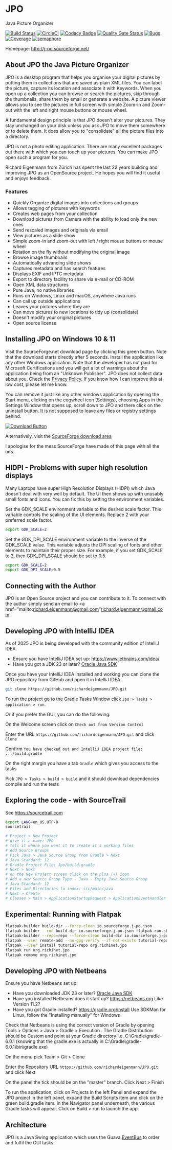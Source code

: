 # JPO
Java Picture Organizer

[![Build Status](https://app.travis-ci.com/richardeigenmann/JPO.svg?branch=master)](https://app.travis-ci.com/richardeigenmann/JPO)
[![CircleCI](https://circleci.com/gh/richardeigenmann/JPO/tree/master.svg?style=svg)](https://circleci.com/gh/richardeigenmann/JPO/tree/master)
[![Codacy Badge](https://app.codacy.com/project/badge/Grade/948fa1d9f4354611a6be88c422505c25)](https://app.codacy.com/gh/richardeigenmann/JPO/dashboard?utm_source=gh&utm_medium=referral&utm_content=&utm_campaign=Badge_grade)
[![Quality Gate Status](https://sonarcloud.io/api/project_badges/measure?project=richardeigenmann_JPO&metric=alert_status)](https://sonarcloud.io/summary/new_code?id=richardeigenmann_JPO)
[![Bugs](https://sonarcloud.io/api/project_badges/measure?project=richardeigenmann_JPO&metric=bugs)](https://sonarcloud.io/summary/new_code?id=richardeigenmann_JPO)
[![Coverage](https://sonarcloud.io/api/project_badges/measure?project=richardeigenmann_JPO&metric=coverage)](https://sonarcloud.io/summary/new_code?id=richardeigenmann_JPO)
[![semaphore](https://richardeigenmann.semaphoreci.com/badges/JPO.svg?style=shields)](https://richardeigenmann.semaphoreci.com/)

Homepage: http://j-po.sourceforge.net/

## About JPO the Java Picture Organizer

JPO is a desktop program that helps you organise your digital pictures by putting them in collections that are saved as
plain XML files. You can label the picture, capture its location and associate it with Keywords. 
When you open up a collection you can browse or search the pictures, skip through the thumbnails, share them by 
email or generate a website. A picture viewer allows you to see the pictures in full screen with simple Zoom-in and 
Zoom-out with the left and right mouse buttons or mouse wheel.</p>

A fundamental design principle is that JPO doesn't alter your pictures. They stay unchanged on your disk unless you
ask JPO to move them somewhere or to delete them. It does allow you to "consolidate" all the picture files into
a directory.

JPO is not a photo editing application. There are many excellent packages out there with which you can touch up your
pictures. You can make JPO open such a program for you.

Richard Eigenmann from Z&uuml;rich has spent the last 22 years building and improving JPO as an OpenSource project. He
hopes you will find it useful and enjoys feedback.

### Features

* Quickly Organize digital images into collections and groups
* Allows tagging of pictures with keywords
* Creates web pages from your collection
* Download pictures from Camera with the ability to load only the new ones
* Send rescaled images and originals via email
* View pictures as a slide show
* Simple zoom-in and zoom-out with left / right mouse buttons or mouse wheel
* Rotation on the fly without modifying the original image
* Browse image thumbnails
* Automatically advancing slide shows
* Captures metadata and has search features
* Displays EXIF and IPTC metadata
* Export to directory facility to share via e-mail or CD-ROM
* Open XML data structures
* Pure Java, no native libraries
* Runs on Windows, Linux and macOS, anywhere Java runs
* Can call up outside applications
* Leaves your pictures where they are
* Can move pictures to new locations to tidy up (consolidate)
* Doesn't modify your original pictures
* Open source license

## Installing JPO on Windows 10 & 11

Visit the SourceForge.net download page by clicking this green button. Note that the download starts directly after 5
seconds. Install the application like any other Windows application. Note that the developer has not paid for Microsoft 
Certifications and you will get a lot of warnings about the application being from an "Unknown Publisher". JPO does
not collect data about you. Check the <a href="https://j-po.sourceforge.io/privacy.php.html">Privacy Policy</a>. If you
know how I can improve this at low cost, please let me know.

You can remove it just like any other windows
application by opening the Start menu, clicking on the cogwheel icon (Settings), choosing Apps in the Settings Window
that opens up, scroll down to JPO and there click on the uninstall button. It is not supposed to leave any files 
or registry settings behind.

[![Download Button](https://a.fsdn.com/con/app/sf-download-button)](https://sourceforge.net/projects/j-po/files/JPO-0.14.exe/download)

<p>Alternatively, visit the <a href="http://sourceforge.net/projects/j-po/files">SourceForge download area</a></p> 
I apologise for the mess SourceForge have made of this page with all the ads.

## HIDPI - Problems with super high resolution displays

Many Laptops have super High Resolution Displays (HiDPI) which Java doesn't deal with very well by default. The UI then
shows up with unusably small fonts and icons. You can fix this by setting the environment variables.

Set the GDK_SCALE environment variable to the desired scale factor. This variable controls the scaling of the UI elements. 
Replace 2 with your preferred scale factor.

```bash
export GDK_SCALE=2
```

Set the GDK_DPI_SCALE environment variable to the inverse of the GDK_SCALE value. This variable adjusts the DPI scaling
of fonts and other elements to maintain their proper size. For example, if you set GDK_SCALE to 2, then GDK_DPI_SCALE should be set to 0.5.

```bash
export GDK_SCALE=2
export GDK_DPI_SCALE=0.5
```
## Connecting with the Author

JPO is an Open Source project and you can contribute to it. To connect with the author simply send an email to
<a href="mailto:richard.eigenmann@gmail.com"richard.eigenmann@gmail.com</a>


## Developing JPO with IntelliJ IDEA

As of 2025 JPO is being developed with the community edition of IntelliJ IDEA.

* Ensure you have IntelliJ IDEA set up: https://www.jetbrains.com/idea/
* Have you got a JDK 23 or later? [Oracle Java SDK](https://www.oracle.com/technetwork/java/javase/downloads/index.html)

Once you have your IntelliJ IDEA installed and working you can clone the JPO repository from GitHub and open it in IntelliJ IDEA.

```bash
git clone https://github.com/richardeigenmann/JPO.git
```

To run the project go to the Gradle Tasks Window click
`Jpo > Tasks > application > run`.

Or if you prefer the GUI, you can do the following:

On the Welcome screen click on `Check out from Version Control`

Enter the URL `https://github.com/richardeigenmann/JPO.git` and click `Clone`

Confirm `You have checked out and IntelliJ IDEA project file: .../build.gradle`

On the right margin you have a tab `Gradle` which gives you access to the tasks

Pick `JPO > Tasks > build > build` and it should download dependencies compile and run the tests

## Exploring the code - with SourceTrail

See https://sourcetrail.com

```bash
export LANG=en_US.UTF-8
sourcetrail

# Project > New Project
# give it a name: JPO
# tell it where you want it to create it's working files
# Add Source Groups
# Pick Java > Java Source Group from Gradle > Next
# Java Standard: 12
# Gradle Project File: Jpo/build.gradle
# Next > Next 
# on the New Project screen click on the plus (+) icon
# Add a new Source Group Type - Java - Empty Java Source Group
# Java Standard: 12
# Files and Directories to index: src/main/java
# Next > Create
# Classes > Main > ApplicationStartupRequest > ApplicationEventHandler > handleApplicationStartupRequest
```

## Experimental: Running with Flatpak

```bash
flatpak-builder build-dir --force-clean io.sourceforge.j-po.json
flatpak-builder --run build-dir io.sourceforge.j-po.json flatpak-run.sh
flatpak-builder --repo=repo --force-clean build-dir io.sourceforge.j-po.json
flatpak --user remote-add --no-gpg-verify --if-not-exists tutorial-repo repo
flatpak --user install tutorial-repo org.richinet.jpo
flatpak run org.richinet.jpo
flatpak remove org.richinet.jpo
```


## Developing JPO with Netbeans

Ensure you have Netbeans set up:

* Have you downloaded JDK 23 or
  later? [Oracle Java SDK](https://www.oracle.com/technetwork/java/javase/downloads/index.html)
* Have you installed Netbeans does it start up? <https://netbeans.org> Like Version 11.2?
* Have you got Gradle installed? <https://gradle.org/install> Use SDKMan for Linux, follow the "Installing manually" for Windows

Check that Netbeans is using the correct version of Gradle by opening Tools > Options > Java > Gradle > Execution . The Gradle Distribution should be Custom and point at your Gradle directory i.e. C:\Gradle\gradle-6.0.1 (knowing that the gradle.exe is actually in C:\Gradle\gradle-6.0.1\bin\gradle.exe)

On the menu pick Team > Git > Clone

Enter the Repository URL `https://github.com/richardeigenmann/JPO.git` and click Next

On the panel the tick should be on the "master" branch. Click Next > Finish

To run the application, click on Projects in the left Panel and expand the JPO project in the left panel, expand the Build Scripts item and click on the green build.gradle item. In the Navigator panel underneath, the various Gradle tasks will appear. Click on Build > run to launch the app.

## Architecture

JPO is a Java Swing application which uses the Guava [EventBus](https://github.com/google/guava/wiki/EventBusExplained) 
to order and fulfil the GUI tasks.


